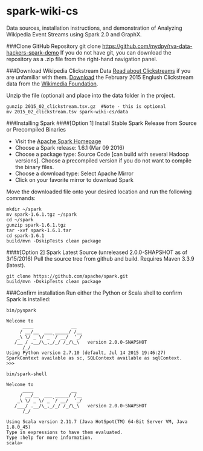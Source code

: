 # spark-wiki-cs
Data sources, installation instructions, and demonstration of Analyzing Wikipedia Event Streams using Spark 2.0 and GraphX.

###Clone GitHub Repository
	git clone https://github.com/mydpy/rva-data-hackers-spark-demo
If you do not have git, you can download the repository as a .zip file from the right-hand navigation panel. 

###Download Wikipedia Clickstream Data
[Read about Clickstreams](https://en.wikipedia.org/wiki/Clickstream) if you are unfamiliar with them. 
[Download](https://ndownloader.figshare.com/files/3289898) the February 2015 Englush Clickstream data from the [Wikimedia Foundation](https://datahub.io/dataset/wikipedia-clickstream). 

Unzip the file (optional) and place into the data folder in the project. 

    gunzip 2015_02_clickstream.tsv.gz  #Note - this is optional 
    mv 2015_02_clickstream.tsv spark-wiki-cs/data

###Installing Spark
####[Option 1] Install Stable Spark Release from Source or Precompiled Binaries

* Visit the [Apache Spark Homepage](http://spark.apache.org/downloads.html)
* Choose a Spark release: 1.6.1 (Mar 09 2016)
* Choose a package type: Source Code [can build with several Hadoop versions]. Choose a precompiled version if you do not want to compile the binary files.
* Choose a download type: Select Apache Mirror
* Click on your favorite mirror to download Spark

Move the downloaded file onto your desired location and run the following commands: 

    mkdir ~/spark
    mv spark-1.6.1.tgz ~/spark
    cd ~/spark
    gunzip spark-1.6.1.tgz
    tar -xvf spark-1.6.1.tar
    cd spark-1.6.1
    build/mvn -DskipTests clean package

####[Option 2] Spark Latest Source (unreleased 2.0.0-SHAPSHOT as of 3/15/2016)
Pull the source tree from github and build. Requires Maven 3.3.9 (latest). 

	git clone https://github.com/apache/spark.git
    build/mvn -DskipTests clean package		

###Confirm installation
Run either the Python or Scala shell to confirm Spark is installed: 

	bin/pyspark

    Welcome to
          ____              __
         / __/__  ___ _____/ /__
        _\ \/ _ \/ _ `/ __/  '_/
       /__ / .__/\_,_/_/ /_/\_\   version 2.0.0-SNAPSHOT
          /_/
    Using Python version 2.7.10 (default, Jul 14 2015 19:46:27)
    SparkContext available as sc, SQLContext available as sqlContext.
    >>>

    bin/spark-shell 

    Welcome to
          ____              __
         / __/__  ___ _____/ /__
        _\ \/ _ \/ _ `/ __/  '_/
       /___/ .__/\_,_/_/ /_/\_\   version 2.0.0-SNAPSHOT
          /_/
         
    Using Scala version 2.11.7 (Java HotSpot(TM) 64-Bit Server VM, Java 1.8.0_45)
    Type in expressions to have them evaluated.
    Type :help for more information.
    scala> 
